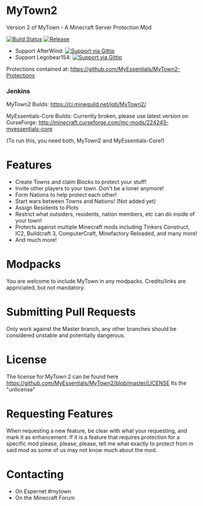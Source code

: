 MyTown2
=======
Version 2 of MyTown - A Minecraft Server Protection Mod

[![Build Status](http://img.shields.io/travis/MyEssentials/MyTown2.svg)](https://travis-ci.org/MyEssentials/MyTown2)
[![Release][release-img]][release-url]



 - Support AfterWind: [![Support via Gittip](http://img.shields.io/gittip/AfterWind.svg)](https://www.gittip.com/AfterWind/)
 - Support Legobear154: 
[![Support via Gittip](http://img.shields.io/gittip/legobear154.svg)](https://www.gittip.com/legobear154/)


Protections contained at: https://github.com/MyEssentials/MyTown2-Protections

<h3>Jenkins</h3>

MyTown2 Builds: https://ci.mineguild.net/job/MyTown2/

MyEssentials-Core Builds: Currently broken, please use latest version on CurseForge: http://minecraft.curseforge.com/mc-mods/224243-myessentials-core

(To run this, you need both, MyTown2 and MyEssentials-Core!)

Features
========
* Create Towns and claim Blocks to protect your stuff!
* Invite other players to your town. Don't be a loner anymore!
* Form Nations to help protect each other!
* Start wars between Towns and Nations! (Not added yet)
* Assign Residents to Plots
* Restrict what outsiders, residents, nation members, etc can do inside of your town!
* Protects against multiple Minecraft mods including Tinkers Construct, IC2, Buildcraft 3, ComputerCraft, Minefactory Reloaded, and many more!
* And much more!

Modpacks
========
You are welcome to include MyTown in any modpacks. Credits/links are appriciated, but not mandatory.

Submitting Pull Requests
========================
Only work against the Master branch, any other branches should be considered unstable and potentially dangerous.

License
=======
The license for MyTown 2 can be found here https://github.com/MyEssentials/MyTown2/blob/master/LICENSE
Its the "unlicense"

Requesting Features
===================
When requesting a new feature, be clear with what your requesting, and mark it as enhancement.
If it is a feature that requires protection for a specific mod please, please, please, tell me what exactly to protect from in said mod as some of us may not know much about the mod.

Contacting
==========
* On Espernet #mytown
* On the Minecraft Forum


[release-img]: https://img.shields.io/github/release/MyEssentials/MyTown2.svg
[release-url]: http://minecraft.curseforge.com/mc-mods/224242-mytown2/files
